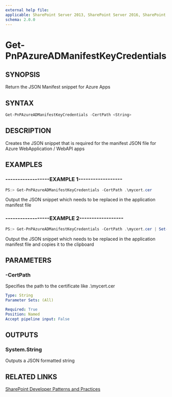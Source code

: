 ```yaml
---
external help file:
applicable: SharePoint Server 2013, SharePoint Server 2016, SharePoint Online
schema: 2.0.0
---
```

# Get-PnPAzureADManifestKeyCredentials

## SYNOPSIS
Return the JSON Manifest snippet for Azure Apps

## SYNTAX 

```powershell
Get-PnPAzureADManifestKeyCredentials -CertPath <String>
```

## DESCRIPTION
Creates the JSON snippet that is required for the manifest JSON file for Azure WebApplication / WebAPI apps

## EXAMPLES

### ------------------EXAMPLE 1------------------
```powershell
PS:> Get-PnPAzureADManifestKeyCredentials -CertPath .\mycert.cer
```

Output the JSON snippet which needs to be replaced in the application manifest file

### ------------------EXAMPLE 2------------------
```powershell
PS:> Get-PnPAzureADManifestKeyCredentials -CertPath .\mycert.cer | Set-Clipboard
```

Output the JSON snippet which needs to be replaced in the application manifest file and copies it to the clipboard

## PARAMETERS

### -CertPath
Specifies the path to the certificate like .\mycert.cer

```yaml
Type: String
Parameter Sets: (All)

Required: True
Position: Named
Accept pipeline input: False
```

## OUTPUTS

### System.String

Outputs a JSON formatted string

## RELATED LINKS

[SharePoint Developer Patterns and Practices](http://aka.ms/sppnp)
